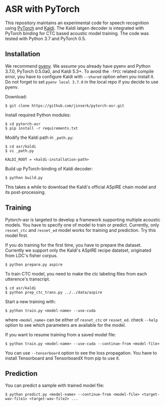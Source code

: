 # ASR with PyTorch

This repository maintains an experimental code for speech recognition using [PyTorch](https://github.com/pytorch/pytorch) and [Kaldi](https://github.com/kaldi-asr/kaldi).
The Kaldi latgen decoder is integrated with PyTorch binding for CTC based acoustic model training.
The code was tested with Python 3.7 and PyTorch 0.5.

## Installation

We recommend [pyenv](https://github.com/pyenv/pyenv). We assume you already have pyenv and Python 3.7.0, PyTorch 0.5.0a0, and Kaldi 5.3+.
To avoid the `-fPIC` related compile error, you have to configure Kaldi with `--shared` option when you install it.
Do not forget to set `pyenv local 3.7.0` in the local repo if you decide to use pyenv.

Download:
```
$ git clone https://github.com/jinserk/pytorch-asr.git
```

Install required Python modules:
```
$ cd pytorch-asr
$ pip install -r requirements.txt
```

Modify the Kaldi path in `_path.py`:
```
$ cd asr/kaldi
$ vi _path.py

KALDI_ROOT = <kaldi-installation-path>
```

Build up PyTorch-binding of Kaldi decoder:
```
$ python build.py
```
This takes a while to download the Kaldi's official ASpIRE chain model and its post-processing.


## Training

Pytorch-asr is targeted to develop a framework supporting multiple acoustic models. You have to specify one of model to train or predict.
Currently, only `resnet_ctc` and `resnet_ed` model works for training and prediction. Try this model first.

If you do training for the first time, you have to prepare the dataset. Currently we support only the Kaldi's ASpIRE recipe datatset, originated from LDC's fisher corpus.
```
$ python prepare.py aspire
```

To train CTC model, you need to make the ctc labeling files from each utterence's transcript.
```
$ cd asr/kaldi
$ python prep_ctc_trans.py ../../data/aspire
```

Start a new training with:
```
$ python train.py <model-name> --use-cuda
```
where `<model_name>` can be either of `resnet_ctc` or `resnet_ed`.
check `--help` option to see which parameters are available for the model.

If you want to resume training from a saved model file:
```
$ python train.py <model-name> --use-cuda --continue-from <model-file>
```

You can use `--tensorboard` option to see the loss propagation. You have to install Tensorboard and TensorboardX from pip to use it.


## Prediction

You can predict a sample with trained model file:
```
$ python predict.py <model-name> --continue-from <model-file> <target-wav-file1> <target-wav-file2> ...
```

